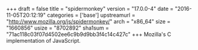 +++
draft = false
title = "spidermonkey"
version = "17.0.0-4"
date = "2016-11-05T20:12:19"
categories = ['base']
upstreamurl = "http://www.mozilla.org/js/spidermonkey/"
arch = "x86_64"
size = "1660856"
usize = "8702892"
sha1sum = "71ac118c03f07d4502ee6c9b9d9bb3f4c14c427c"
+++
Mozilla's C implementation of JavaScript.